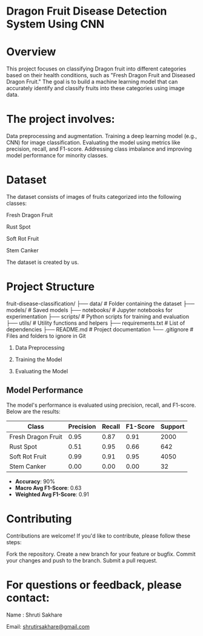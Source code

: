 # Dragon Fruit Disease Detection System Using CNN
# Overview

This project focuses on classifying Dragon fruit into different categories based on their health conditions, such as "Fresh Dragon Fruit and Diseased Dragon Fruit." The goal is to build a machine learning model that can accurately identify and classify fruits into these categories using image data.

# The project involves:

Data preprocessing and augmentation.
Training a deep learning model (e.g., CNN) for image classification.
Evaluating the model using metrics like precision, recall, and F1-score.
Addressing class imbalance and improving model performance for minority classes.

# Dataset

The dataset consists of images of fruits categorized into the following classes:

Fresh Dragon Fruit

Rust Spot

Soft Rot Fruit

Stem Canker

The dataset is created by us.

# Project Structure

fruit-disease-classification/
├── data/                    # Folder containing the dataset
├── models/                  # Saved models
├── notebooks/               # Jupyter notebooks for experimentation
├── scripts/                 # Python scripts for training and evaluation
├── utils/                   # Utility functions and helpers
├── requirements.txt         # List of dependencies
├── README.md                # Project documentation
└── .gitignore               # Files and folders to ignore in Git

1. Data Preprocessing
   
2. Training the Model
   
3. Evaluating the Model


## **Model Performance**
The model's performance is evaluated using precision, recall, and F1-score. Below are the results:

| Class               | Precision | Recall | F1-Score | Support |
|---------------------|-----------|--------|----------|---------|
| Fresh Dragon Fruit  | 0.95      | 0.87   | 0.91     | 2000    |
| Rust Spot           | 0.51      | 0.95   | 0.66     | 642     |
| Soft Rot Fruit      | 0.99      | 0.91   | 0.95     | 4050    |
| Stem Canker         | 0.00      | 0.00   | 0.00     | 32      |

- **Accuracy**: 90%
- **Macro Avg F1-Score**: 0.63
- **Weighted Avg F1-Score**: 0.91

# Contributing

Contributions are welcome! If you'd like to contribute, please follow these steps:

Fork the repository.
Create a new branch for your feature or bugfix.
Commit your changes and push to the branch.
Submit a pull request.

# For questions or feedback, please contact:

Name : Shruti Sakhare

Email: shrutirsakhare@gmail.com


